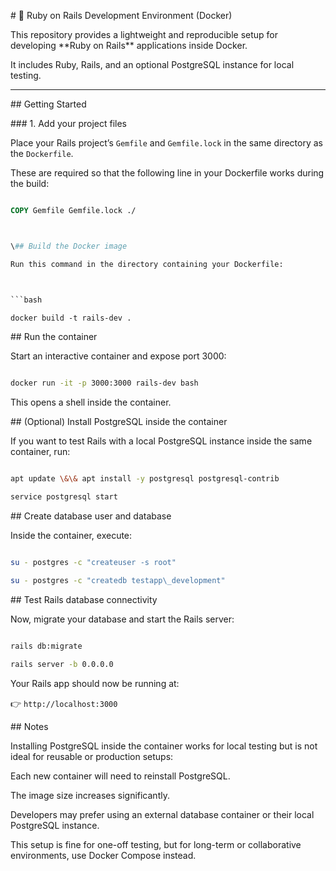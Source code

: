 \# 🐳 Ruby on Rails Development Environment (Docker)



This repository provides a lightweight and reproducible setup for developing \*\*Ruby on Rails\*\* applications inside Docker.  

It includes Ruby, Rails, and an optional PostgreSQL instance for local testing.



---



\## Getting Started



\### 1. Add your project files

Place your Rails project’s `Gemfile` and `Gemfile.lock` in the same directory as the `Dockerfile`.  

These are required so that the following line in your Dockerfile works during the build:

```dockerfile

COPY Gemfile Gemfile.lock ./



\## Build the Docker image

Run this command in the directory containing your Dockerfile:



```bash

docker build -t rails-dev .

```



\## Run the container

Start an interactive container and expose port 3000:



```bash

docker run -it -p 3000:3000 rails-dev bash

```

This opens a shell inside the container.



\## (Optional) Install PostgreSQL inside the container

If you want to test Rails with a local PostgreSQL instance inside the same container, run:



```bash

apt update \&\& apt install -y postgresql postgresql-contrib

service postgresql start

```



\## Create database user and database

Inside the container, execute:



```bash 

su - postgres -c "createuser -s root"

su - postgres -c "createdb testapp\_development"

```



\## Test Rails database connectivity

Now, migrate your database and start the Rails server:



```bash

rails db:migrate

rails server -b 0.0.0.0

```

Your Rails app should now be running at:

👉 `http://localhost:3000`



\## Notes



Installing PostgreSQL inside the container works for local testing but is not ideal for reusable or production setups:



Each new container will need to reinstall PostgreSQL.



The image size increases significantly.



Developers may prefer using an external database container or their local PostgreSQL instance.



This setup is fine for one-off testing, but for long-term or collaborative environments, use Docker Compose instead.

